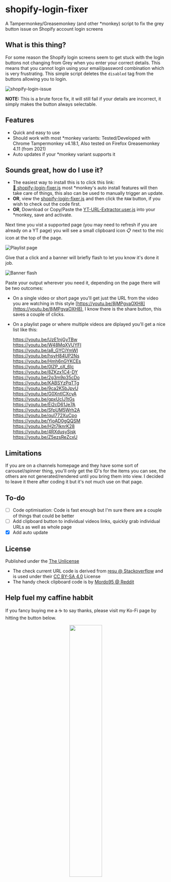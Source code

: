 # shopify-login-fixer
A Tampermonkey/Greasemonkey (and other *monkey) script to fix the grey button issue on Shopify account login screens

## What is this thing?
For some reason the Shopify login screens seem to get stuck with the login buttons not changing from Grey when you enter your correct details. This means that you cannot login using your email/password combination which is very frustrating. This simple script deletes the `disabled` tag from the buttons allowing you to login.

![shopify-login-issue](https://github.com/NebularNerd/shopify-login-fixer/assets/8470449/43ad4a4f-2ad1-4e20-93ae-de5831c10521)

**NOTE:** This is a brute force fix, it will still fail if your details are incorrect, it simply makes the button always selectable.

## Features
- Quick and easy to use
- Should work with most &ast;monkey variants: Tested/Developed with Chrome Tampermonkey v4.18.1, Also tested on Firefox Greasemonkey 4.11 (from 2021)
- Auto updates if your &ast;monkey variant supports it

## Sounds great, how do I use it?
- The easiest way to install this is to click this link:  
[:floppy_disk: shopify-login-fixer.js](https://raw.githubusercontent.com/NebularNerd/shopify-login-fixer/main/shopify-login-fixer.js)
most &ast;monkey's auto install features will then take care of things, this also can be used to manually trigger an update.
- **OR**, view the [shopify-login-fixer.js](/shopify-login-fixer.js) and then click the `RAW` button, if you wish to check out the code first.
- **OR**, Download or Copy/Paste the [YT-URL-Extractor.user.js](/YT-URL-Extractor.user.js) into your &ast;monkey, save and activate.  
 
Next time you vist a supported page (you may need to refresh if you are already on a YT page) you will see a small clipboard icon 📋 next to the mic icon at the top of the page. 

![Playlist page](https://user-images.githubusercontent.com/8470449/221897997-c751be58-659b-4584-b0ac-ddbc3275f6fb.jpg)
  
Give that a click and a banner will briefly flash to let you know it's done it job.  

![Banner flash](https://user-images.githubusercontent.com/8470449/221898882-82af3aa8-374a-4659-84c8-ca685e53af53.jpg)  

Paste your output wherever you need it, depending on the page there will be two outcomes:
- On a single video or short page you'll get just the URL from the video you are watching in this style [https://youtu.be/8jMPgvaOXH8](https://youtu.be/8jMPgvaOXH8), I know there is the share button, this saves a couple of clicks.
- On a playlist page or where multiple videos are diplayed you'll get a nice list like this:  
  
  https://youtu.be/UzE1njGyTBw  
  https://youtu.be/W48MqXVUYFI  
  https://youtu.be/a8_GYCiYmWI  
  https://youtu.be/hsyH84UP2Ns  
  https://youtu.be/Hmh6nGYKCEs  
  https://youtu.be/0IZP_oX_6Ic  
  https://youtu.be/8ZKzx1C4-DY  
  https://youtu.be/2g3m9p35cDo  
  https://youtu.be/KABSYzPqTTg  
  https://youtu.be/9ca2K5bJpvU  
  https://youtu.be/G0XntICXcyA  
  https://youtu.be/gpxUcIJ1tGs  
  https://youtu.be/Ei2cD61Je7A  
  https://youtu.be/SfpUM5Wrh2A  
  https://youtu.be/quI772XuCpo  
  https://youtu.be/YioAD0gQQSM  
  https://youtu.be/H2t7lknrK28  
  https://youtu.be/4RXdusySjsk  
  https://youtu.be/Z5ezsReZcxU  
 
## Limitations
If you are on a channels homepage and they have some sort of carousel/spinner thing, you'll only get the ID's for the items you can see, the others are not generated/rendered until you bring them into view. I decided to leave it there after coding it but it's not much use on that page.

## To-do
- [ ] Code optimisation: Code is fast enough but I'm sure there are a couple of things that could be better
- [ ] Add clipboard button to individual videos links, quickly grab individual URLs as well as whole page
- [x] Add auto update

## License
Published under the [The Unlicense](/LICENSE)
- The check current URL code is derived from [resu @ Stackoverflow](https://stackoverflow.com/a/35038669) and is used under their [CC BY-SA 4.0](https://creativecommons.org/licenses/by-sa/4.0/) License
- The handy check clipboard code is by [Mordo95 @ Reddit](https://www.reddit.com/r/userscripts/comments/p7mra9/comment/h9l6p8c/?utm_source=share&utm_medium=web2x&context=3)

## Help fuel my caffine habbit
If you fancy buying me a :coffee: to say thanks, please visit my Ko-Fi page by hitting the button below.  

<p class="kofi" align="center">
  <a href="https://ko-fi.com/nebularnerd" title="Buy me a coffee on ko-fi"><img src="/pics/kofi_button_red.webp" width=45% /></a>
</p>

